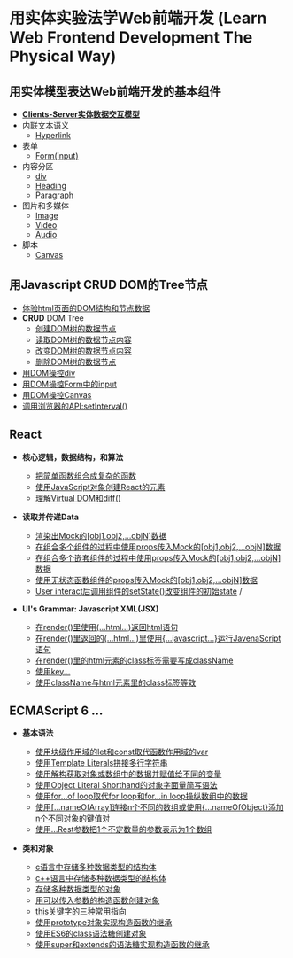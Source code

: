 # 用实体实验法学Web前端开发 (Learn Web Frontend Development The Physical Way)

## 用实体模型表达Web前端开发的基本组件

- [**Clients-Server实体数据交互模型**](/chapters/用实体模型表达Web前端开发的基本组件/Clients-Server实体数据交互模型.md)
- 内联文本语义
	- [Hyperlink](/chapters/用实体模型表达Web前端开发的基本组件/Hyperlink.md)
- 表单
	- [Form(input)](/chapters/用实体模型表达Web前端开发的基本组件/Form(input).md)
- 内容分区
	- [div](/chapters/用实体模型表达Web前端开发的基本组件/div.md)
	- [Heading](/chapters/用实体模型表达Web前端开发的基本组件/Heading.md)
	- [Paragraph](/chapters/用实体模型表达Web前端开发的基本组件/Paragraph.md)
- 图片和多媒体
	- [Image](/chapters/用实体模型表达Web前端开发的基本组件/Image.md)
	- [Video](/chapters/用实体模型表达Web前端开发的基本组件/Video.md)
	- [Audio](/chapters/用实体模型表达Web前端开发的基本组件/Audio.md)
- 脚本
	- [Canvas](/chapters/用实体模型表达Web前端开发的基本组件/Canvas.md)

## 用Javascript CRUD DOM的Tree节点

- [体验html页面的DOM结构和节点数据](/chapters/用Javascript-CRUD-DOM的Tree节点/体验html页面的DOM结构和节点数据.md)
- **CRUD** DOM Tree
	- [创建DOM树的数据节点](/chapters/用Javascript-CRUD-DOM的Tree节点/创建DOM树的数据节点.md)
	- [读取DOM树的数据节点内容](/chapters/用Javascript-CRUD-DOM的Tree节点/读取DOM树的数据节点内容.md)
	- [改变DOM树的数据节点内容](/chapters/用Javascript-CRUD-DOM的Tree节点/改变DOM树的数据节点内容.md)
	- [删除DOM树的数据节点](/chapters/用Javascript-CRUD-DOM的Tree节点/删除DOM树的数据节点.md)
- [用DOM操控div](/chapters/用Javascript-CRUD-DOM的Tree节点/用DOM操控div.md)
- [用DOM操控Form中的input](/chapters/用Javascript-CRUD-DOM的Tree节点/用DOM操控Form中的input.md)
- [用DOM操控Canvas](/chapters/用Javascript-CRUD-DOM的Tree节点/用DOM操控Canvas.md)
- [调用浏览器的API:setInterval()](/chapters/用Javascript-CRUD-DOM的Tree节点/调用浏览器的API-setInterval().md)

## React

- **核心逻辑，数据结构，和算法**
  - [把简单函数组合成复杂的函数](/chapters/React/把简单函数组合成复杂的函数.md)
  - [使用JavaScript对象创建React的元素](/chapters/React/使用JavaScript对象创建React的元素.md) 
  - [理解Virtual DOM和diff()](/chapters/React/理解Virtual_DOM和diff().md)

- **读取并传递Data**
	- [渲染出Mock的[obj1,obj2,...objN]数据](/chapters/React/渲染出Mock的[obj1,obj2,...objN]数据.md)
 	- [在组合多个组件的过程中使用props传入Mock的[obj1,obj2,...objN]数据](/chapters/React/在组合多个组件的过程中使用props传入Mock的[obj1,obj2,...objN]数据.md)  
 	- [在组合多个嵌套组件的过程中使用props传入Mock的[obj1,obj2,...objN]数据](/chapters/React/在组合多个嵌套组件的过程中使用props传入Mock的[obj1,obj2,...objN]数据.md)  
 	- [使用无状态函数组件的props传入Mock的[obj1,obj2,...objN]数据](/chapters/React/使用无状态函数组件的props传入Mock的[obj1,obj2,...objN]数据.md)   
 	- [User interact后调用组件的setState()改变组件的初始state](/chapters/React/User-interact后调用组件的setState()改变组件的初始state.md) /

- **UI's Grammar: Javascript XML(JSX)**
	- [在render()里使用(...html...)返回html语句](/chapters/React/在rder()里使用(...html...)返回html语句.md)
	- [在render()里返回的(...html...)里使用{...javascript...}运行JavenaScript语句](/chapters/React/在render()里返回的(...html...)里使用{...javascript...}运行JavaScript语句.md)
	- [在render()里的html元素的class标签需要写成className](/chapters/React/在render()里的html元素的class标签需要写成className.md)
	- [使用key...](/chapters/React/使用key....md)
	- [使用className与html元素里的class标签等效](/chapters/React/使用className与html元素里的class标签等效.md)

## ECMAScript 6 ...
- **基本语法** 
	- [使用块级作用域的let和const取代函数作用域的var](/chapters/ECMAScript6/基本语法/使用块级作用域的let和const取代函数作用域的var.md)
  - [使用Template Literals拼接多行字符串](/chapters/ECMAScript6/基本语法/使用Template-Literals拼接多行字符串.md)
  - [使用解构获取对象或数组中的数据并赋值给不同的变量](/chapters/ECMAScript6/基本语法/使用解构获取对象或数组中的数据并赋值给不同的变量.md)
  - [使用Object Literal Shorthand的对象字面量简写语法](/chapters/ECMAScript6/基本语法/使用Object-Literal-Shorthand的对象字面量简写语法.md)
  - [使用for...of loop取代for loop和for...in loop操纵数组中的数据](/chapters/ECMAScript6/基本语法/使用for...of-loop取代for-loop和for...in-loop操纵数组中的数据.md)
  - [使用[...nameOfArray]连接n个不同的数组或使用{...nameOfObject}添加n个不同对象的键值对](/chapters/ECMAScript6/基本语法/使用[...nameOfArray]连接n个不同的数组或使用{...nameOfObject}添加n个不同对象的键值对.md)
  - [使用...Rest参数把1个不定数量的参数表示为1个数组](/chapters/ECMAScript6/基本语法/使用...Rest参数把1个不定数量的参数表示为1个数组.md) 

- **类和对象**
	- [c语言中存储多种数据类型的结构体](/chapters/ECMAScript6/类和对象/c语言中存储多种数据类型的结构体.md)
	- [c++语言中存储多种数据类型的结构体](/chapters/ECMAScript6/类和对象/c++语言中存储多种数据类型的结构体.md)
	- [存储多种数据类型的对象](/chapters/ECMAScript6/类和对象/存储多种数据类型的对象.md)
	- [用可以传入参数的构造函数创建对象](/chapters/ECMAScript6/类和对象/用可以传入参数的构造函数创建对象.md)
	- [this关键字的三种常用指向](/chapters/ECMAScript6/类和对象/this关键字的三种常用指向.md)
	- [使用prototype对象实现构造函数的继承](/chapters/ECMAScript6/类和对象/使用prototype对象实现构造函数的继承.md)
	- [使用ES6的class语法糖创建对象](/chapters/ECMAScript6/类和对象/使用ES6的class语法糖创建对象.md)
	- [使用super和extends的语法糖实现构造函数的继承](/chapters/ECMAScript6/类和对象/使用super和extends的语法糖实现构造函数的继承.md)